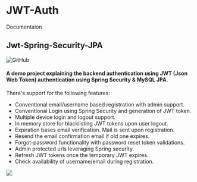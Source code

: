 # JWT-Auth
Documentaion


## Jwt-Spring-Security-JPA ##

![GitHub](https://img.shields.io/github/license/isopropylcyanide/Jwt-Spring-Security-JPA?color=blue)

#### A demo project explaining the backend authentication using JWT (Json Web Token) authentication using Spring Security &amp; MySQL JPA.

There's support for the following features:

* Conventional email/username based registration with admin support.
* Conventional Login using Spring Security and generation of JWT token.
* Multiple device login and logout support.
* In memory store for blacklisting JWT tokens upon user logout.
* Expiration bases email verification. Mail is sent upon registration.
* Resend the email confirmation email if old one expires.
* Forgot-password functionality with password reset token validations.
* Admin protected urls leveraging Spring security.
* Refresh JWT tokens once the temporary JWT expires.
* Check availability of username/email during registration.

![](https://cdn-images-1.medium.com/max/1334/1*7T41R0dSLEzssIXPHpvimQ.png)


